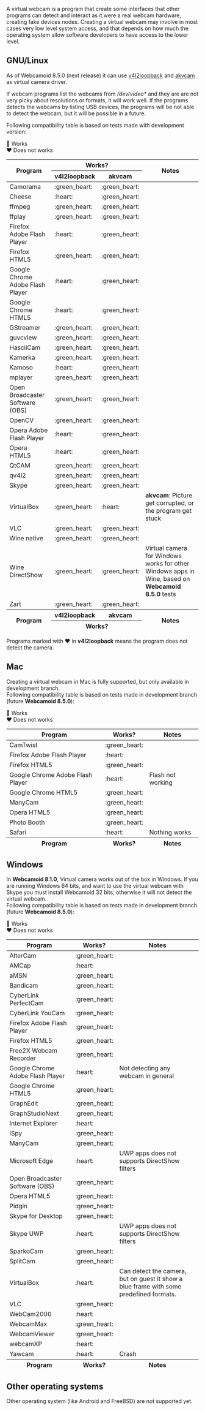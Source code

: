 A virtual webcam is a program that create some interfaces that other programs can detect and interact as it were a real webcam hardware, creating fake devices nodes. Creating a virtual webcam may involve in most cases very low level system access, and that depends on how much the operating system allow software developers to have access to the lower level.  

## GNU/Linux ##

As of Webcamoid 8.5.0 (next release) it can use [v4l2loopback](https://github.com/umlaeute/v4l2loopback) and [akvcam](https://github.com/webcamoid/akvcam) as virtual camera driver.  

If webcam programs list the webcams from _/dev/video*_ and they are are not very picky about resolutions or formats, it will work well. If the programs detects the webcams by listing USB devices, the programs will be not able to detect the webcam, but it will be possible in a future.  

Following compatibility table is based on tests made with development version:

:green_heart: Works  
:heart: Does not works

<table>
    <thead>
        <tr><th rowspan=2>Program</th><th colspan=2>Works?</th><th rowspan=2>Notes</th></tr>
        <tr><th>v4l2loopback</th><th>akvcam</th></tr>
    </thead>
    <tbody>
        <tr><td>Camorama</td><td>:green_heart:</td><td>:green_heart:</td><td></td></tr>
        <tr><td>Cheese</td><td>:heart:</td><td>:green_heart:</td><td></td></tr>
        <tr><td>ffmpeg</td><td>:green_heart:</td><td>:green_heart:</td><td></td></tr>
        <tr><td>ffplay</td><td>:green_heart:</td><td>:green_heart:</td><td></td></tr>
        <tr><td>Firefox Adobe Flash Player</td><td>:heart:</td><td>:green_heart:</td><td></td></tr>
        <tr><td>Firefox HTML5</td><td>:green_heart:</td><td>:green_heart:</td><td></td></tr>
        <tr><td>Google Chrome Adobe Flash Player</td><td>:heart:</td><td>:green_heart:</td><td></td></tr>
        <tr><td>Google Chrome HTML5</td><td>:heart:</td><td>:green_heart:</td><td></td></tr>
        <tr><td>GStreamer</td><td>:green_heart:</td><td>:green_heart:</td><td></td></tr>
        <tr><td>guvcview</td><td>:green_heart:</td><td>:green_heart:</td><td></td></tr>
        <tr><td>HasciiCam</td><td>:green_heart:</td><td>:green_heart:</td><td></td></tr>
        <tr><td>Kamerka</td><td>:green_heart:</td><td>:green_heart:</td><td></td></tr>
        <tr><td>Kamoso</td><td>:heart:</td><td>:green_heart:</td><td></td></tr>
        <tr><td>mplayer</td><td>:green_heart:</td><td>:green_heart:</td><td></td></tr>
        <tr><td>Open Broadcaster Software (OBS)</td><td>:green_heart:</td><td>:green_heart:</td><td></td></tr>
        <tr><td>OpenCV</td><td>:green_heart:</td><td>:green_heart:</td><td></td></tr>
        <tr><td>Opera Adobe Flash Player</td><td>:heart:</td><td>:green_heart:</td><td></td></tr>
        <tr><td>Opera HTML5</td><td>:heart:</td><td>:green_heart:</td><td></td></tr>
        <tr><td>QtCAM</td><td>:green_heart:</td><td>:green_heart:</td><td></td></tr>
        <tr><td>qv4l2</td><td>:green_heart:</td><td>:green_heart:</td><td></td></tr>
        <tr><td>Skype</td><td>:green_heart:</td><td>:green_heart:</td><td></td></tr>
        <tr><td>VirtualBox</td><td>:green_heart:</td><td>:heart:</td><td><b>akvcam</b>: Picture get corrupted, or the program get stuck</td></tr>
        <tr><td>VLC</td><td>:green_heart:</td><td>:green_heart:</td><td></td></tr>
        <tr><td>Wine native</td><td>:green_heart:</td><td>:green_heart:</td><td></td></tr>
        <tr><td>Wine DirectShow</td><td>:green_heart:</td><td>:green_heart:</td><td>Virtual camera for Windows works for other Windows apps in Wine, based on <b>Webcamoid 8.5.0</b> tests</td></tr>
        <tr><td>Zart</td><td>:green_heart:</td><td>:green_heart:</td><td></td></tr>
    </tbody>
    <tfoot>
        <tr><th rowspan=2>Program</th><th>v4l2loopback</th><th>akvcam</th><th rowspan=2>Notes</th></tr>
        <tr><th colspan=2>Works?</th></tr>
    </tfoot>
</table>  
  
Programs marked with :heart: in **v4l2loopback** means the program does not detect the camera.

## Mac ##

Creating a virtual webcam in Mac is fully supported, but only available in development branch.  
Following compatibility table is based on tests made in development branch (future **Webcamoid 8.5.0**):

:green_heart: Works  
:heart: Does not works

<table>
    <thead>
        <tr><th>Program</th><th>Works?</th><th>Notes</th></tr>
    </thead>
    <tbody>
        <tr><td>CamTwist</td><td>:green_heart:</td><td></td></tr>
        <tr><td>Firefox Adobe Flash Player</td><td>:heart:</td><td></td></tr>
        <tr><td>Firefox HTML5</td><td>:green_heart:</td><td></td></tr>
        <tr><td>Google Chrome Adobe Flash Player</td><td>:heart:</td><td>Flash not working</td></tr>
        <tr><td>Google Chrome HTML5</td><td>:green_heart:</td><td></td></tr>
        <tr><td>ManyCam</td><td>:green_heart:</td><td></td></tr>
        <tr><td>Opera HTML5</td><td>:green_heart:</td><td></td></tr>
        <tr><td>Photo Booth</td><td>:green_heart:</td><td></td></tr>
        <tr><td>Safari</td><td>:heart:</td><td>Nothing works</td></tr>
    </tbody>
    <tfoot>
        <tr><th>Program</th><th>Works?</th><th>Notes</th></tr>
    </tfoot>
</table>

## Windows ##

In **Webcamoid 8.1.0**, Virtual camera works out of the box in Windows. If you are running Windows 64 bits, and want to use the virtual webcam with Skype you must install Webcamoid 32 bits, otherwise it will not detect the virtual webcam.  
Following compatibility table is based on tests made in development branch (future **Webcamoid 8.5.0**):

:green_heart: Works  
:heart: Does not works

<table>
    <thead>
        <tr><th>Program</th><th>Works?</th><th>Notes</th></tr>
    </thead>
    <tbody>
        <tr><td>AlterCam</td><td>:green_heart:</td><td></td></tr>
        <tr><td>AMCap</td><td>:heart:</td><td></td></tr>
        <tr><td>aMSN</td><td>:green_heart:</td><td></td></tr>
        <tr><td>Bandicam</td><td>:green_heart:</td><td></td></tr>
        <tr><td>CyberLink PerfectCam</td><td>:green_heart:</td><td></td></tr>
        <tr><td>CyberLink YouCam</td><td>:green_heart:</td><td></td></tr>
        <tr><td>Firefox Adobe Flash Player</td><td>:green_heart:</td><td></td></tr>
        <tr><td>Firefox HTML5</td><td>:green_heart:</td><td></td></tr>
        <tr><td>Free2X Webcam Recorder</td><td>:green_heart:</td><td></td></tr>
        <tr><td>Google Chrome Adobe Flash Player</td><td>:heart:</td><td>Not detecting any webcam in general</td></tr>
        <tr><td>Google Chrome HTML5</td><td>:green_heart:</td><td></td></tr>
        <tr><td>GraphEdit</td><td>:green_heart:</td><td></td></tr>
        <tr><td>GraphStudioNext</td><td>:green_heart:</td><td></td></tr>
        <tr><td>Internet Explorer</td><td>:heart:</td><td></td></tr>
        <tr><td>iSpy</td><td>:green_heart:</td><td></td></tr>
        <tr><td>ManyCam</td><td>:green_heart:</td><td></td></tr>
        <tr><td>Microsoft Edge</td><td>:heart:</td><td>UWP apps does not supports DirectShow filters</td></tr>
        <tr><td>Open Broadcaster Software (OBS)</td><td>:green_heart:</td><td></td></tr>
        <tr><td>Opera HTML5</td><td>:green_heart:</td><td></td></tr>
        <tr><td>Pidgin</td><td>:green_heart:</td><td></td></tr>
        <tr><td>Skype for Desktop</td><td>:green_heart:</td><td></td></tr>
        <tr><td>Skype UWP</td><td>:heart:</td><td>UWP apps does not supports DirectShow filters</td></tr>
        <tr><td>SparkoCam</td><td>:green_heart:</td><td></td></tr>
        <tr><td>SplitCam</td><td>:green_heart:</td><td></td></tr>
        <tr><td>VirtualBox</td><td>:heart:</td><td>Can detect the camera, but on guest it show a blue frame with some predefined formats.</td></tr>
        <tr><td>VLC</td><td>:green_heart:</td><td></td></tr>
        <tr><td>WebCam2000</td><td>:heart:</td><td></td></tr>
        <tr><td>WebcamMax</td><td>:green_heart:</td><td></td></tr>
        <tr><td>WebcamViewer</td><td>:green_heart:</td><td></td></tr>
        <tr><td>webcamXP</td><td>:heart:</td><td></td></tr>
        <tr><td>Yawcam</td><td>:heart:</td><td>Crash</td></tr>
    </tbody>
    <tfoot>
        <tr><th>Program</th><th>Works?</th><th>Notes</th></tr>
    </tfoot>
</table>

## Other operating systems ##

Other operating system (like Android and FreeBSD) are not supported yet.
